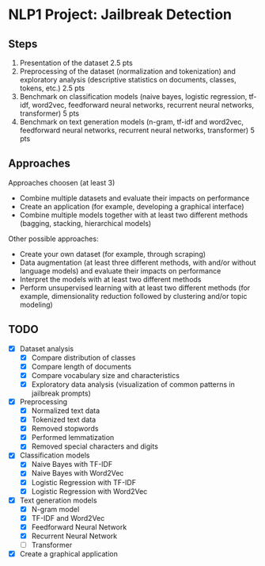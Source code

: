 # NLP1 Project: Jailbreak Detection

## Steps

1. Presentation of the dataset 2.5 pts
2. Preprocessing of the dataset (normalization and tokenization) and exploratory analysis (descriptive statistics on documents, classes, tokens, etc.) 2.5 pts
3. Benchmark on classification models (naive bayes, logistic regression, tf-idf, word2vec, feedforward neural networks, recurrent neural networks, transformer) 5 pts
4. Benchmark on text generation models (n-gram, tf-idf and word2vec, feedforward neural networks, recurrent neural networks, transformer) 5 pts

## Approaches

Approaches choosen (at least 3)

- Combine multiple datasets and evaluate their impacts on performance
- Create an application (for example, developing a graphical interface)
- Combine multiple models together with at least two different methods (bagging, stacking, hierarchical models)

Other possible approaches:

- Create your own dataset (for example, through scraping)
- Data augmentation (at least three different methods, with and/or without language models) and evaluate their impacts on performance
- Interpret the models with at least two different methods
- Perform unsupervised learning with at least two different methods (for example, dimensionality reduction followed by clustering and/or topic modeling)

## TODO

- [x] Dataset analysis
  - [x] Compare distribution of classes
  - [x] Compare length of documents
  - [x] Compare vocabulary size and characteristics
  - [x] Exploratory data analysis (visualization of common patterns in jailbreak prompts)
- [x] Preprocessing
  - [x] Normalized text data
  - [x] Tokenized text data
  - [x] Removed stopwords
  - [x] Performed lemmatization
  - [x] Removed special characters and digits
- [x] Classification models
  - [x] Naive Bayes with TF-IDF
  - [x] Naive Bayes with Word2Vec
  - [x] Logistic Regression with TF-IDF
  - [x] Logistic Regression with Word2Vec
- [x] Text generation models
  - [x] N-gram model
  - [x] TF-IDF and Word2Vec
  - [x] Feedforward Neural Network
  - [x] Recurrent Neural Network
  - [ ] Transformer
- [x] Create a graphical application
